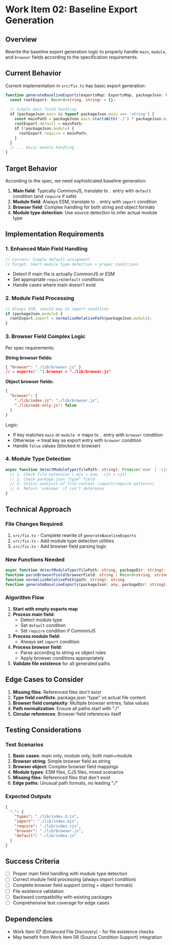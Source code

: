 # Work Item 02: Baseline Export Generation

## Overview
Rewrite the baseline export generation logic to properly handle `main`, `module`, and `browser` fields according to the specification requirements.

## Current Behavior
Current implementation in `src/fix.ts` has basic export generation:

```typescript
function generateBaselineExports(exportsMap: ExportsMap, packageJson: Record<string, unknown>): void {
  const rootExport: Record<string, string> = {};
  
  // Simple main field handling
  if (packageJson.main && typeof packageJson.main === 'string') {
    const mainPath = packageJson.main.startsWith('./') ? packageJson.main : `./${packageJson.main}`;
    rootExport.default = mainPath;
    if (!packageJson.module) {
      rootExport.require = mainPath;
    }
  }
  // ... basic module handling
}
```

## Target Behavior
According to the spec, we need sophisticated baseline generation:

1. **Main field**: Typically CommonJS, translate to `.` entry with `default` condition (and `require` if safe)
2. **Module field**: Always ESM, translate to `.` entry with `import` condition  
3. **Browser field**: Complex handling for both string and object formats
4. **Module type detection**: Use source detection to infer actual module type

## Implementation Requirements

### 1. Enhanced Main Field Handling
```typescript
// Current: Simple default assignment
// Target: Smart module type detection + proper conditions
```

- Detect if main file is actually CommonJS or ESM
- Set appropriate `require`/`default` conditions
- Handle cases where main doesn't exist

### 2. Module Field Processing
```typescript
// Always ESM, should map to import condition
if (packageJson.module) {
  rootExport.import = normalizeRelativePath(packageJson.module);
}
```

### 3. Browser Field Complex Logic
Per spec requirements:

**String browser fields:**
```json
{ "browser": "./lib/browser.js" }
// → exports["."].browser = "./lib/browser.js"
```

**Object browser fields:**
```json
{ 
  "browser": {
    "./lib/index.js": "./lib/browser.js",
    "./lib/node-only.js": false
  }
}
```

Logic:
- If key matches `main` or `module` → maps to `.` entry with `browser` condition
- Otherwise → treat key as export entry with `browser` condition
- Handle `false` values (blocked in browser)

### 4. Module Type Detection
```typescript
async function detectModuleType(filePath: string): Promise<'esm' | 'cjs' | 'unknown'> {
  // 1. Check file extension (.mjs = esm, .cjs = cjs)
  // 2. Check package.json "type" field
  // 3. Static analysis of file content (import/require patterns)
  // 4. Return 'unknown' if can't determine
}
```

## Technical Approach

### File Changes Required
1. `src/fix.ts` - Complete rewrite of `generateBaselineExports`
2. `src/fix.ts` - Add module type detection utilities
3. `src/fix.ts` - Add browser field parsing logic

### New Functions Needed
```typescript
async function detectModuleType(filePath: string, packageDir: string): Promise<'esm' | 'cjs' | 'unknown'>
function parseBrowserField(browserField: string | Record<string, string | false>): ExportConditions
function normalizeRelativePath(path: string): string
function generateBaselineExports(packageJson: any, packageDir: string): Promise<ExportsMap>
```

### Algorithm Flow
1. **Start with empty exports map**
2. **Process main field:**
   - Detect module type
   - Set `default` condition
   - Set `require` condition if CommonJS
3. **Process module field:**
   - Always set `import` condition
4. **Process browser field:**
   - Parse according to string vs object rules
   - Apply browser conditions appropriately
5. **Validate file existence** for all generated paths

## Edge Cases to Consider

1. **Missing files**: Referenced files don't exist
2. **Type field conflicts**: package.json "type" vs actual file content
3. **Browser field complexity**: Multiple browser entries, false values
4. **Path normalization**: Ensure all paths start with "./"
5. **Circular references**: Browser field references itself

## Testing Considerations

### Test Scenarios
1. **Basic cases**: main only, module only, both main+module
2. **Browser string**: Simple browser field as string
3. **Browser object**: Complex browser field mappings
4. **Module types**: ESM files, CJS files, mixed scenarios
5. **Missing files**: Referenced files that don't exist
6. **Edge paths**: Unusual path formats, no leading "./"

### Expected Outputs
```json
{
  ".": {
    "types": "./lib/index.d.ts",
    "import": "./lib/index.mjs", 
    "require": "./lib/index.cjs",
    "browser": "./lib/browser.js",
    "default": "./lib/index.js"
  }
}
```

## Success Criteria

- [ ] Proper main field handling with module type detection
- [ ] Correct module field processing (always import condition)
- [ ] Complete browser field support (string + object formats)
- [ ] File existence validation
- [ ] Backward compatibility with existing packages
- [ ] Comprehensive test coverage for edge cases

## Dependencies
- Work Item 07 (Enhanced File Discovery) - for file existence checks
- May benefit from Work Item 06 (Source Condition Support) integration